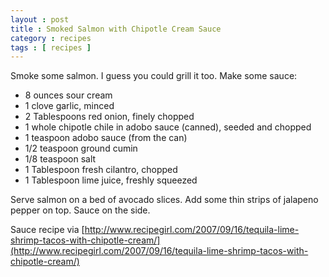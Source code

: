 ```yaml
---
layout : post
title : Smoked Salmon with Chipotle Cream Sauce
category : recipes
tags : [ recipes ]
---
```

Smoke some salmon. I guess you could grill it too. Make some sauce:

* 8 ounces sour cream
* 1 clove garlic, minced
* 2 Tablespoons red onion, finely chopped
* 1 whole chipotle chile in adobo sauce (canned), seeded and chopped
* 1 teaspoon adobo sauce (from the can)
* 1/2 teaspoon ground cumin
* 1/8 teaspoon salt
* 1 Tablespoon fresh cilantro, chopped
* 1 Tablespoon lime juice, freshly squeezed

Serve salmon on a bed of avocado slices. Add some thin strips of jalapeno pepper on top. Sauce on the side.

Sauce recipe via [http://www.recipegirl.com/2007/09/16/tequila-lime-shrimp-tacos-with-chipotle-cream/](http://www.recipegirl.com/2007/09/16/tequila-lime-shrimp-tacos-with-chipotle-cream/)
